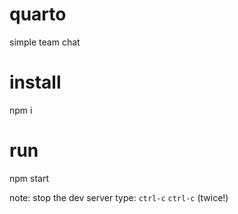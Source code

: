 # quarto
simple team chat

# install
npm i

# run
npm start

note: stop the dev server type: `ctrl-c` `ctrl-c` (twice!)

